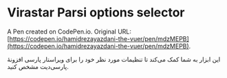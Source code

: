 # Virastar Parsi options selector

A Pen created on CodePen.io. Original URL: [https://codepen.io/hamidrezayazdani-the-vuer/pen/mdzMEPB](https://codepen.io/hamidrezayazdani-the-vuer/pen/mdzMEPB).

این ابزار به شما کمک می‌کند تا تنظیمات مورد نظر خود را برای ویراستار پارسی افزونۀ پارسی‌دیت مشخص کنید.